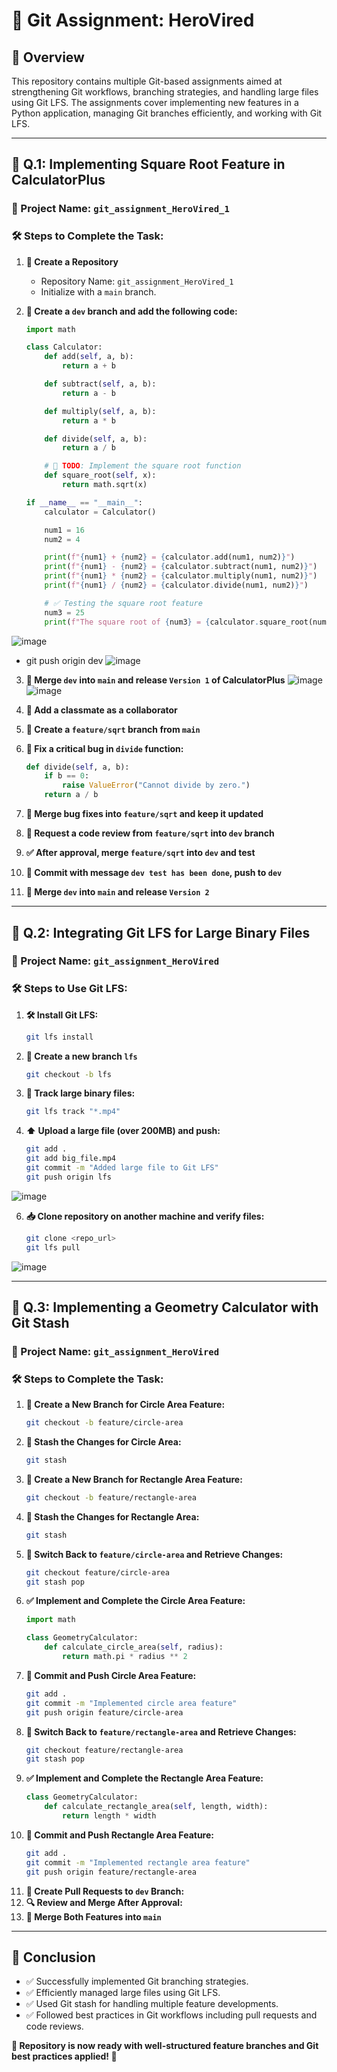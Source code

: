 # 🚀 Git Assignment: HeroVired

## 📌 Overview
This repository contains multiple Git-based assignments aimed at strengthening Git workflows, branching strategies, and handling large files using Git LFS. The assignments cover implementing new features in a Python application, managing Git branches efficiently, and working with Git LFS.

---

## 🧮 **Q.1: Implementing Square Root Feature in CalculatorPlus**

### **📂 Project Name:** `git_assignment_HeroVired_1`

### **🛠️ Steps to Complete the Task:**

1. **📁 Create a Repository**  
   - Repository Name: `git_assignment_HeroVired_1`
   - Initialize with a `main` branch.

2. **🌿 Create a `dev` branch and add the following code:**

   ```python
   import math
   
   class Calculator:
       def add(self, a, b):
           return a + b

       def subtract(self, a, b):
           return a - b

       def multiply(self, a, b):
           return a * b

       def divide(self, a, b):
           return a / b

       # 🚀 TODO: Implement the square root function
       def square_root(self, x):
           return math.sqrt(x)
   
   if __name__ == "__main__":
       calculator = Calculator()
   
       num1 = 16
       num2 = 4
   
       print(f"{num1} + {num2} = {calculator.add(num1, num2)}")
       print(f"{num1} - {num2} = {calculator.subtract(num1, num2)}")
       print(f"{num1} * {num2} = {calculator.multiply(num1, num2)}")
       print(f"{num1} / {num2} = {calculator.divide(num1, num2)}")
   
       # ✅ Testing the square root feature
       num3 = 25
       print(f"The square root of {num3} = {calculator.square_root(num3)}")
   ```
![image](https://github.com/user-attachments/assets/b9d4aa5b-d4fa-441e-9cd0-02237c5753f3)
   - git push origin dev
![image](https://github.com/user-attachments/assets/4724747e-5588-4e36-9218-41c00de17b5d)

3. **🔄 Merge `dev` into `main` and release `Version 1` of CalculatorPlus**
![image](https://github.com/user-attachments/assets/455a5920-3df5-4dcb-a298-49a09e6cc3f8)
![image](https://github.com/user-attachments/assets/a7f2a7cd-3987-475c-b73f-6e5cd39ef94f)

5. **👥 Add a classmate as a collaborator**
6. **🌱 Create a `feature/sqrt` branch from `main`**
7. **🐞 Fix a critical bug in `divide` function:**
   ```python
   def divide(self, a, b):
       if b == 0:
           raise ValueError("Cannot divide by zero.")
       return a / b
   ```
8. **🔀 Merge bug fixes into `feature/sqrt` and keep it updated**
9. **🔎 Request a code review from `feature/sqrt` into `dev` branch**
10. **✅ After approval, merge `feature/sqrt` into `dev` and test**
11. **📌 Commit with message `dev test has been done`, push to `dev`**
12. **🚀 Merge `dev` into `main` and release `Version 2`**

---

## 📂 **Q.2: Integrating Git LFS for Large Binary Files**

### **📌 Project Name:** `git_assignment_HeroVired`

### **🛠️ Steps to Use Git LFS:**

1. **🛠️ Install Git LFS:**
   ```sh
   git lfs install
   ```
2. **🌱 Create a new branch `lfs`**
   ```sh
   git checkout -b lfs
    ```
4. **📂 Track large binary files:**
   ```sh
   git lfs track "*.mp4"
   ```
5. **⬆️ Upload a large file (over 200MB) and push:**
   ```sh
   git add .
   git add big_file.mp4
   git commit -m "Added large file to Git LFS"
   git push origin lfs
   ```
![image](https://github.com/user-attachments/assets/3d7a9f5b-abb2-4355-b9ee-382853d28ffd)

6. **📥 Clone repository on another machine and verify files:**
   ```sh
   git clone <repo_url>
   git lfs pull
   ```
![image](https://github.com/user-attachments/assets/09b996e5-9408-4c6e-b7a7-6c8f8ea9951a)

---

## 📐 **Q.3: Implementing a Geometry Calculator with Git Stash**

### **📌 Project Name:** `git_assignment_HeroVired`

### **🛠️ Steps to Complete the Task:**

1. **🌱 Create a New Branch for Circle Area Feature:**
   ```sh
   git checkout -b feature/circle-area
   ```
2. **📌 Stash the Changes for Circle Area:**
   ```sh
   git stash
   ```
3. **🌿 Create a New Branch for Rectangle Area Feature:**
   ```sh
   git checkout -b feature/rectangle-area
   ```
4. **📌 Stash the Changes for Rectangle Area:**
   ```sh
   git stash
   ```
5. **🔄 Switch Back to `feature/circle-area` and Retrieve Changes:**
   ```sh
   git checkout feature/circle-area
   git stash pop
   ```
6. **✅ Implement and Complete the Circle Area Feature:**
   ```python
   import math
   
   class GeometryCalculator:
       def calculate_circle_area(self, radius):
           return math.pi * radius ** 2
   ```
7. **📌 Commit and Push Circle Area Feature:**
   ```sh
   git add .
   git commit -m "Implemented circle area feature"
   git push origin feature/circle-area
   ```
8. **🔄 Switch Back to `feature/rectangle-area` and Retrieve Changes:**
   ```sh
   git checkout feature/rectangle-area
   git stash pop
   ```
9. **✅ Implement and Complete the Rectangle Area Feature:**
   ```python
   class GeometryCalculator:
       def calculate_rectangle_area(self, length, width):
           return length * width
   ```
10. **📌 Commit and Push Rectangle Area Feature:**
    ```sh
    git add .
    git commit -m "Implemented rectangle area feature"
    git push origin feature/rectangle-area
    ```
11. **🔄 Create Pull Requests to `dev` Branch:**
12. **🔍 Review and Merge After Approval:**
13. **🚀 Merge Both Features into `main`**

---

## 🎯 **Conclusion**
- ✅ Successfully implemented Git branching strategies.
- ✅ Efficiently managed large files using Git LFS.
- ✅ Used Git stash for handling multiple feature developments.
- ✅ Followed best practices in Git workflows including pull requests and code reviews.

**🎉 Repository is now ready with well-structured feature branches and Git best practices applied! 🚀**


